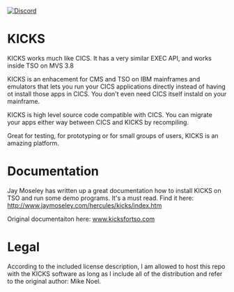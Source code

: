 [![Discord](https://img.shields.io/discord/423767742546575361.svg?label=&logo=discord&logoColor=ffffff&color=7389D8&labelColor=6A7EC2)](https://discord.gg/vpEv3HJ)
# KICKS

KICKS works much like CICS. It has a very similar EXEC API, and works inside TSO on MVS 3.8

KICKS is an enhacement for CMS and TSO on IBM mainframes and emulators that lets you run your CICS applications directly instead of having ot install those apps in CICS. You don't even need CICS itself instald on your mainframe. 

KICKS is high level source code compatible with CICS. You can migrate your apps either way between CICS and KICKS by recompiling. 

Great for testing, for prototyping or for small groups of users, KICKS is an amazing platform. 

Documentation
=============

Jay Moseley has written up a great documentation how to install KICKS on TSO and run some demo programs. It's a must read. Find it here: http://www.jaymoseley.com/hercules/kicks/index.htm

Original documentaiton here: www.kicksfortso.com

Legal
=====

According to the included license description, I am allowed to host this repo with the KICKS software as long as I include all of the distribution and refer to the original author: Mike Noel.
<br><br>

